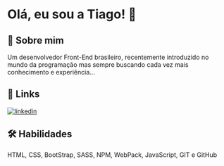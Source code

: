
# Olá, eu sou a Tiago! 👋


## 🚀 Sobre mim
Um desenvolvedor Front-End brasileiro, recentemente introduzido no mundo da programação mas sempre buscando cada vez mais conhecimento e experiência...


## 🔗 Links
[![linkedin](https://img.shields.io/badge/linkedin-0A66C2?style=for-the-badge&logo=linkedin&logoColor=white)](https://www.linkedin.com/in/tiagoh671)


## 🛠 Habilidades
HTML, CSS, BootStrap, SASS, NPM, WebPack, JavaScript, GIT e GitHub
